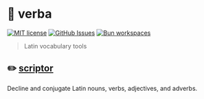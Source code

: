 # 💬 verba
[![MIT license](https://img.shields.io/github/license/hugo-t-b/verba)](LICENSE.txt)
[![GitHub Issues](https://img.shields.io/github/issues/hugo-t-b/verba)](https://github.com/hugo-t-b/verba/issues)
[![Bun workspaces](https://img.shields.io/badge/Bun_workspaces-f7f0df?logo=bun&logoColor=14151a)](https://bun.sh/docs/install/workspaces)

> Latin vocabulary tools

## ✏️ [scriptor](./scriptor)

Decline and conjugate Latin nouns, verbs, adjectives, and adverbs.
